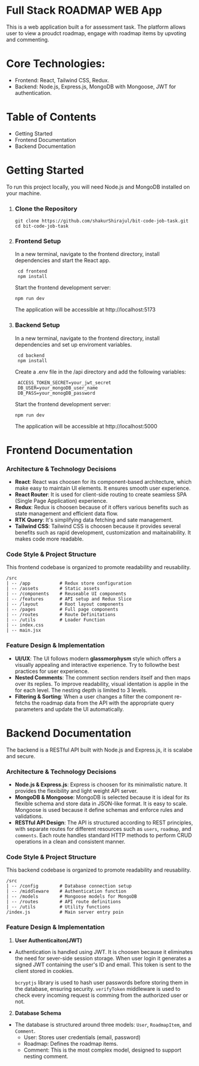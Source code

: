 # Full Stack ROADMAP WEB App

This is a web application built a for assessment task. The platform allows user to view a proudct roadmap, engage with roadmap items by upvoting and commenting.

# Core Technologies:

- Frontend: React, Tailwind CSS, Redux.
- Backend: Node.js, Express.js, MongoDB with Mongoose, JWT for authentication.

# Table of Contents

- Getting Started
- Frontend Documentation
- Backend Documentation

# Getting Started

To run this project locally, you will need Node.js and MongoDB installed on your machine.

1. ### Clone the Repository

   ```
   git clone https://github.com/shakurShirajul/bit-code-job-task.git
   cd bit-code-job-task
   ```

2. ### Frontend Setup
   In a new terminal, navigate to the frontend directory, install dependencies and start the React app.
   ```
    cd frontend
    npm install
   ```
   Start the frontend development server:
   ```
   npm run dev
   ```
   The application will be accessible at http://localhost:5173
3. ### Backend Setup

   In a new terminal, navigate to the frontend directory, install dependencies and set up enviroment variables.

   ```
    cd backend
    npm install
   ```

   Create a .env file in the /api directory and add the following variables:

   ```
    ACCESS_TOKEN_SECRET=your_jwt_secret
    DB_USER=your_mongoDB_user_name
    DB_PASS=your_monogDB_password

   ```

   Start the frontend development server:

   ```
   npm run dev
   ```

   The application will be accessible at http://localhost:5000

# Frontend Documentation

### Architecture & Technology Decisions

- **React**: React was choosen for its component-based architecture, which make easy to maintain UI elements. It ensures smooth user experience.
- **React Router**: It is used for client-side routing to create seamless SPA (Single Page Application) experience.
- **Redux**: Redux is choosen because of it offers various benefits such as state management and efficient data flow.
- **RTK Query**: It's simplifying data fetching and sate management.
- **Tailwind CSS**: Tailwind CSS is choosen because it provides several benefits such as rapid development, customization and maitainability. It makes code more readable.

### Code Style & Project Structure

This frontend codebase is organized to promote readability and reusability.

```
/src
| -- /app           # Redux store configuration
| -- /assets        # Static assets
| -- /components    # Reuseable UI components
| -- /features      # API setup and Redux Slice
| -- /layout        # Root layout components
| -- /pages         # Full page components
| -- /routes        # Route Definitations
| -- /utils         # Loader Function
| -- index.css
| -- main.jsx
```

### Feature Design & Implementation

- **UI/UX**: The UI follows modern **glassmorphysm** style which offers a visually appealing and interactive experience. Try to followthe best practices for user experience.
- **Nested Comments**: The comment section renders itself and then maps over its replies. To improve readability, visual identation is applie in the for each level. The nesting depth is limited to 3 levels.
- **Filtering & Sorting**: When a user changes a filter the component re-fetchs the roadmap data from the API with the appropriate query parameters and update the UI automatically.

# Backend Documentation

The backend is a RESTful API built with Node.js and Express.js, it is scalabe and secure.

### Architecture & Technology Decisions

- **Node.js & Express.js**: Express is choosen for its minimalistic nature. It provides the flexibility and light weight API server.
- **MongoDB & Mongoose**: MongoDB is selected because it is ideal for its flexible schema and store data in JSON-like format. It is easy to scale. Mongoose is used because it define schemas and enforce rules and validations.
- **RESTful API Design**: The API is structured according to REST principles, with separate routes for different resources such as `users`, `roadmap`, and `comments`. Each route handles standard HTTP methods to perform CRUD operations in a clean and consistent manner.

### Code Style & Project Structure

This backend codebase is organized to promote readability and reusability.

```
/src
| -- /config        # Database connection setup
| -- /middleware    # Authentication function
| -- /models        # Mongoose models for MongoDB
| -- /routes        # API route definitions
| -- /utils         # Utility functions
/index.js           # Main server entry poin
```

### Feature Design & Implementation

1. **User Authenticaiton(JWT)**

- Authentication is handled using JWT. It is choosen because it eliminates the need for sever-side session storage. When user login it generates a signed JWT containing the user's ID and email. This token is sent to the client stored in cookies.

  `bcryptjs` library is used to hash user passwords before storing them in the database, ensuring security.
  `verifyToken` middleware is used to check every incoming request is comming from the authorized user or not.

2.  **Database Schema**

- The database is structured around three models: `User`, `RoadmapItem`, and `Comment`.
  - User: Stores user credentials (email, password)
  - Roadmap: Defines the roadmap items.
  - Comment: This is the most complex model, designed to support nesting comment.
